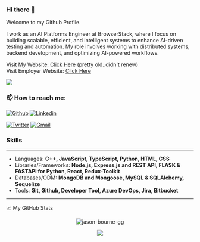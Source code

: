 ### Hi there 👋

Welcome to my Github Profile. 

I work as an AI Platforms Engineer at BrowserStack, where I focus on building scalable, efficient, and intelligent systems to enhance AI-driven testing and automation. My role involves working with distributed systems, backend development, and optimizing AI-powered workflows.

Visit My Website: [Click Here](https://portfolio-aniket.web.app/) (pretty old..didn't renew)                  
Visit Employer Website: [Click Here](https://www.browserstack.com/)


![](https://visitor-badge.glitch.me/badge?page_id=jason-bourne-gg.jason-bourne-gg)

### 📫 How to reach me:
[![Github](https://img.shields.io/badge/-Github-000?style=flat&logo=Github&logoColor=white)](https://github.com/jason-bourne-gg)
[![Linkedin](https://img.shields.io/badge/-LinkedIn-blue?style=flat&logo=Linkedin&logoColor=white)](https://www.linkedin.com/in/aniket-charjan-310a90163)

[![Twitter](https://img.shields.io/badge/-Twitter-1ca0f1?style=flat-square&labelColor=1ca0f1&logo=twitter&logoColor=white&link=https://twitter.com/@AniketCharjan
)](https://twitter.com/@AniketCharjan)
[![Gmail](https://img.shields.io/badge/-Gmail-c14438?style=flat&logo=Gmail&logoColor=white)](mailto:car10@iitbbs.ac.in)
&nbsp;

### Skills ###
----------------------------------------------------------------------------------------------------------------------------
- Languages: **C++, JavaScript, TypeScript, Python, HTML, CSS**
- Libraries/Frameworks: **Node.js, Express.js and REST API, FLASK & FASTAPI for Python, React, Redux-Toolkit**
- Databases/ODM: **MongoDB and Mongoose, MySQL & SQLAlchemy, Sequelize** 
- Tools: **Git, Github, Developer Tool, Azure DevOps, Jira, Bitbucket**

----------------------------------------------------------------------------------------------------------------------------

📈 My GitHub Stats

<p align="center"> <img src="https://github-readme-stats.vercel.app/api?username=jason-bourne-gg&show_icons=true&theme=gotham" alt="jason-bourne-gg" />


<p align="center"> <img src= "https://github-readme-stats.vercel.app/api/top-langs/?username=jason-bourne-gg&layout=compact&theme=gotham" />

<!--
**aniket-sigmoid/aniket-sigmoid** is a ✨ special ✨ repository because its README.md (this file) appears on your GitHub profile.

Here are some ideas to get you started:

- 🔭 I’m currently working on ...
- 🌱 I’m currently learning ...
- 👯 I’m looking to collaborate on ...
- 🤔 I’m looking for help with ...
- 💬 Ask me about ...
- 📫 How to reach me: ...
- 😄 Pronouns: ...
- ⚡ Fun fact: ...
-->

